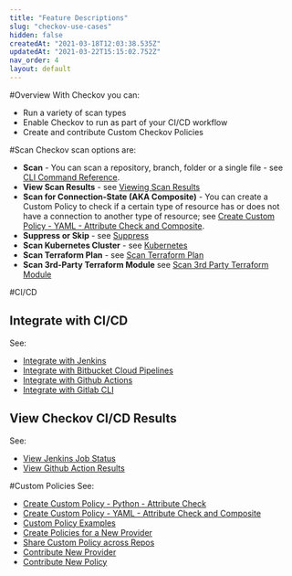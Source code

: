 ```yaml
---
title: "Feature Descriptions"
slug: "checkov-use-cases"
hidden: false
createdAt: "2021-03-18T12:03:38.535Z"
updatedAt: "2021-03-22T15:15:02.752Z"
nav_order: 4
layout: default
---
```

#Overview
With Checkov you can:
  * Run a variety of scan types
  * Enable Checkov to run as part of your CI/CD workflow
  * Create and contribute Custom Checkov Policies
 
#Scan
Checkov scan options are:
  * **Scan** - You can scan a repository, branch, folder or a single file  - see [CLI Command Reference](doc:cli-command-reference).
  * **View Scan Results** - see [Viewing Scan Results](doc:viewing-scan-results) 
  * **Scan for Connection-State (AKA Composite)** -  You can create a Custom Policy to check if a certain type of resource has or does not have a connection to another type of resource; see [Create Custom Policy - YAML - Attribute Check and Composite](doc:create-custom-policy-yaml-attribute-check-and-composite).
  * **Suppress or Skip** - see [Suppress](doc:suppress) 
  * **Scan Kubernetes Cluster** - see [Kubernetes](doc:kubernetes) 
  * **Scan Terraform Plan** - see [Scan Terraform Plan](doc:scan-terraform-plan-1) 
  * **Scan 3rd-Party Terraform Module** see [Scan 3rd Party Terraform Module](doc:scan-3rd-party-terraform-module-1) 

#CI/CD
## Integrate with CI/CD
See:
  * [Integrate with Jenkins](doc:jenkins)
  * [Integrate with Bitbucket Cloud Pipelines](doc:bitbucket-cloud-pipelines) 
  * [Integrate with Github Actions](doc:github-actions) 
  * [Integrate with Gitlab CLI](doc:gitlab-cli) 

## View Checkov CI/CD Results
See:
  * [View Jenkins Job Status](https://docs.prismacloud.io/en/classic/appsec-admin-guide/get-started/connect-your-repositories/ci-cd-runs/add-jenkins)
  * [View Github Action Results](https://docs.prismacloud.io/en/classic/appsec-admin-guide/get-started/connect-your-repositories/ci-cd-runs/add-github-actions)

#Custom Policies
See:
  * [Create Custom Policy - Python - Attribute Check](doc:create-custom-policy-python-attribute-check) 
  * [Create Custom Policy - YAML - Attribute Check and Composite](doc:create-custom-policy-yaml-attribute-check-and-composite) 
  * [Custom Policy Examples](doc:custom-policy-examples-1) 
  * [Create Policies for a New Provider](doc:create-policies-for-a-new-provider) 
  * [Share Custom Policy across Repos](doc:share) 
  * [Contribute New Provider](doc:contribute) 
  * [Contribute New Policy](doc:contribute-new-policy)
